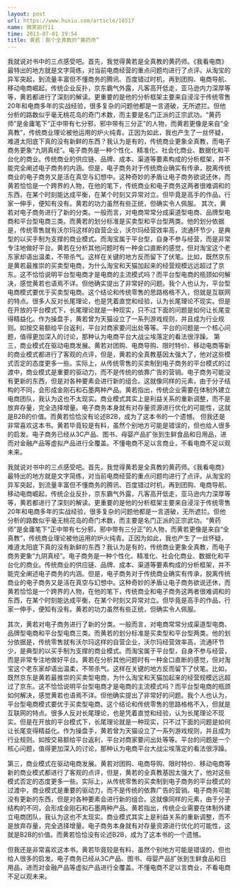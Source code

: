 ```yaml
---
layout: post
url: https://www.huxiu.com/article/16517
name: 微笑前行11
time: 2013-07-01 19:54
title: 黄若：那个全真教的“黄药师”
---
```

我就说对书中的三点感受吧。首先，我觉得黄若是全真教的黄药师。《我看电商》最特出的地方就是文字简练，对当前电商经营的重点问题均进行了点评。从淘宝的异军突起，到流量丰富但不懂商务的腾讯、百度错过时机，再到团购、电商导航、移动电商崛起，传统企业反扑，京东霸气外露，凡客高开低走，亚马逊内力深厚等等，黄若都进行了深刻的解读。更重要的是他的分析框架主要来自浸淫于传统零售20年和电商多年的实战经验，很多复杂的问题他都是一言道破，无所遮拦。但他分析的路数似乎毫无桃花岛的奇门术数，而主要是名门正派的正宗武功。“黄药师”是金庸笔下“正中带有七分邪，邪中带有三分正”的人物，而黄若更像是来自“全真教”，传统商业理论被他运用的炉火纯青。正因为如此，我也产生了一丝怀疑，难道太阳底下真的没有新鲜的东西？我认为是有的，传统商业更象全真教，而电子商务更象“九阴真经”。电子商务是一种个性化、精准化、社会化商业、数据化和平台化的商业。传统商业的供应链、品牌、成本、渠道等要素构成的分析框架，并不能完全阐述电子商务的内涵。但是，电子商务对于传统商业确实有传承，脱离传统商业的电子商务又是活在真空与幻想中。这种奇妙的矛盾让电子商务欲说还休，而黄若恰恰是一个跨界的人物，在他的笔下，传统商业和电子商务这两者很难调和的东西，在某个时刻能达成平衡，在某个时刻又异常对立。但毕竟是高手的作品，行家一伸手，便知有没有。黄若的功力虽然有些正统，但确实令人佩服。 其次，黄若对电子商务进行了新的分类。一般而言，对电商常常分成渠道型电商、品牌型电商和平台型电商三类。而黄若的划分标准是买卖型和平台型两类。他的划分依据是，传统零售就有沃尔玛这样的自营企业，沃尔玛经营效率高，流通环节少，是典型的以买手制为支撑的商业模式。而淘宝属于平台型，自身不参与经营，而是非常专注地做好平台。黄若在分析其他问题时有一种金口直断的感觉，但对淘宝这个老东家却语出温柔，不带杀气。这样在关键的地方反而留下了伏笔。比如，既然京东是黄若最推崇的买卖型电商，为什么淘宝和天猫加起来的经营规模远远超过了京东。这不恰恰说明平台型电商才是电商的主流模式吗？而平台型电商的瓶颈如何解决，感觉黄若也语焉不详。但他确实提出了非常好的问题。我个人也认为，平台型电商模式要优于买卖型电商。这个结论和传统零售的思路格格不入，但就是互联网的特点。很多人反对长尾理论，也是凭着直觉和经验，认为长尾理论不现实。但是在开放的平台模式下，长尾理论就是一种现实，只不过下面的问题是如何让长尾变得精益化。作为操盘手，黄若曾为天猫设立了一系列游戏规则，并且成为行业规则。如按交易额给平台返利，平台对商家要问出处等等。平台的问题是一个核心问题，值得更加深入的讨论，那种认为电商平台大战尘埃落定的看法很浮躁。 第三，商业模式在驱动电商发展。黄若对团购、电商导购、限时特价、移动电商等新的商业模式都进行了客观的点评，但是，黄若的全真教基因太强大了，他对这些模式否定的态度更多一些。实际上，从传统零售的买卖制到电子商务的平台模式的过渡中，商业模式是重要的驱动力，而不是传统的依靠广告的营销。电子商务可能没有更新的东西，但是对各种要素会进行新的组合。这就像同样的元素，由于分子结构的不同，会形成金刚石和石墨两种产品。黄若指出，传统企业需要在体制外建立电商团队，我认为这也不太现实。商业模式其实上是利益关系的重新调整，而不是放弃存量，完全选择增量。电子商务本身就有对存量资源进行优化的可能性，这就是B2B的价值。而黄若恰恰没有论述B2B，成为了这本书的一个遗憾。 但我还是非常喜欢这本书。黄若毕竟较是有料，虽然个别地方可能是错误的，但也给人很多的启发。电子商务已经从3C产品、图书、母婴产品扩张到生鲜食品和日用品，进而对金融产品等虚拟产品进行全覆盖。不懂电商不足以言商业，不看电商不足以观未来。

我就说对书中的三点感受吧。首先，我觉得黄若是全真教的黄药师。《我看电商》最特出的地方就是文字简练，对当前电商经营的重点问题均进行了点评。从淘宝的异军突起，到流量丰富但不懂商务的腾讯、百度错过时机，再到团购、电商导航、移动电商崛起，传统企业反扑，京东霸气外露，凡客高开低走，亚马逊内力深厚等等，黄若都进行了深刻的解读。更重要的是他的分析框架主要来自浸淫于传统零售20年和电商多年的实战经验，很多复杂的问题他都是一言道破，无所遮拦。但他分析的路数似乎毫无桃花岛的奇门术数，而主要是名门正派的正宗武功。“黄药师”是金庸笔下“正中带有七分邪，邪中带有三分正”的人物，而黄若更像是来自“全真教”，传统商业理论被他运用的炉火纯青。正因为如此，我也产生了一丝怀疑，难道太阳底下真的没有新鲜的东西？我认为是有的，传统商业更象全真教，而电子商务更象“九阴真经”。电子商务是一种个性化、精准化、社会化商业、数据化和平台化的商业。传统商业的供应链、品牌、成本、渠道等要素构成的分析框架，并不能完全阐述电子商务的内涵。但是，电子商务对于传统商业确实有传承，脱离传统商业的电子商务又是活在真空与幻想中。这种奇妙的矛盾让电子商务欲说还休，而黄若恰恰是一个跨界的人物，在他的笔下，传统商业和电子商务这两者很难调和的东西，在某个时刻能达成平衡，在某个时刻又异常对立。但毕竟是高手的作品，行家一伸手，便知有没有。黄若的功力虽然有些正统，但确实令人佩服。

其次，黄若对电子商务进行了新的分类。一般而言，对电商常常分成渠道型电商、品牌型电商和平台型电商三类。而黄若的划分标准是买卖型和平台型两类。他的划分依据是，传统零售就有沃尔玛这样的自营企业，沃尔玛经营效率高，流通环节少，是典型的以买手制为支撑的商业模式。而淘宝属于平台型，自身不参与经营，而是非常专注地做好平台。黄若在分析其他问题时有一种金口直断的感觉，但对淘宝这个老东家却语出温柔，不带杀气。这样在关键的地方反而留下了伏笔。比如，既然京东是黄若最推崇的买卖型电商，为什么淘宝和天猫加起来的经营规模远远超过了京东。这不恰恰说明平台型电商才是电商的主流模式吗？而平台型电商的瓶颈如何解决，感觉黄若也语焉不详。但他确实提出了非常好的问题。我个人也认为，平台型电商模式要优于买卖型电商。这个结论和传统零售的思路格格不入，但就是互联网的特点。很多人反对长尾理论，也是凭着直觉和经验，认为长尾理论不现实。但是在开放的平台模式下，长尾理论就是一种现实，只不过下面的问题是如何让长尾变得精益化。作为操盘手，黄若曾为天猫设立了一系列游戏规则，并且成为行业规则。如按交易额给平台返利，平台对商家要问出处等等。平台的问题是一个核心问题，值得更加深入的讨论，那种认为电商平台大战尘埃落定的看法很浮躁。

第三，商业模式在驱动电商发展。黄若对团购、电商导购、限时特价、移动电商等新的商业模式都进行了客观的点评，但是，黄若的全真教基因太强大了，他对这些模式否定的态度更多一些。实际上，从传统零售的买卖制到电子商务的平台模式的过渡中，商业模式是重要的驱动力，而不是传统的依靠广告的营销。电子商务可能没有更新的东西，但是对各种要素会进行新的组合。这就像同样的元素，由于分子结构的不同，会形成金刚石和石墨两种产品。黄若指出，传统企业需要在体制外建立电商团队，我认为这也不太现实。商业模式其实上是利益关系的重新调整，而不是放弃存量，完全选择增量。电子商务本身就有对存量资源进行优化的可能性，这就是B2B的价值。而黄若恰恰没有论述B2B，成为了这本书的一个遗憾。

但我还是非常喜欢这本书。黄若毕竟较是有料，虽然个别地方可能是错误的，但也给人很多的启发。电子商务已经从3C产品、图书、母婴产品扩张到生鲜食品和日用品，进而对金融产品等虚拟产品进行全覆盖。不懂电商不足以言商业，不看电商不足以观未来。

